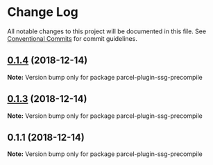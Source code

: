 # Change Log

All notable changes to this project will be documented in this file.
See [Conventional Commits](https://conventionalcommits.org) for commit guidelines.

## [0.1.4](https://github.com/parcel-prototyper/parcel-prototyper/compare/parcel-plugin-ssg-precompile@0.1.3...parcel-plugin-ssg-precompile@0.1.4) (2018-12-14)

**Note:** Version bump only for package parcel-plugin-ssg-precompile





## [0.1.3](https://github.com/parcel-prototyper/parcel-prototyper/compare/parcel-plugin-ssg-precompile@0.1.1...parcel-plugin-ssg-precompile@0.1.3) (2018-12-14)

**Note:** Version bump only for package parcel-plugin-ssg-precompile





## 0.1.1 (2018-12-14)

**Note:** Version bump only for package parcel-plugin-ssg-precompile
